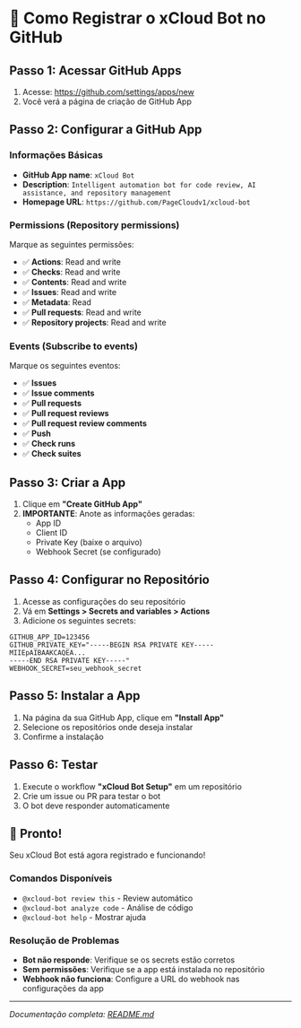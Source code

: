 # 🤖 Como Registrar o xCloud Bot no GitHub

## Passo 1: Acessar GitHub Apps

1. Acesse: https://github.com/settings/apps/new
2. Você verá a página de criação de GitHub App

## Passo 2: Configurar a GitHub App

### Informações Básicas
- **GitHub App name**: `xCloud Bot`
- **Description**: `Intelligent automation bot for code review, AI assistance, and repository management`
- **Homepage URL**: `https://github.com/PageCloudv1/xcloud-bot`

### Permissions (Repository permissions)
Marque as seguintes permissões:

- ✅ **Actions**: Read and write
- ✅ **Checks**: Read and write  
- ✅ **Contents**: Read and write
- ✅ **Issues**: Read and write
- ✅ **Metadata**: Read
- ✅ **Pull requests**: Read and write
- ✅ **Repository projects**: Read and write

### Events (Subscribe to events)
Marque os seguintes eventos:

- ✅ **Issues**
- ✅ **Issue comments** 
- ✅ **Pull requests**
- ✅ **Pull request reviews**
- ✅ **Pull request review comments**
- ✅ **Push**
- ✅ **Check runs**
- ✅ **Check suites**

## Passo 3: Criar a App

1. Clique em **"Create GitHub App"**
2. **IMPORTANTE**: Anote as informações geradas:
   - App ID
   - Client ID
   - Private Key (baixe o arquivo)
   - Webhook Secret (se configurado)

## Passo 4: Configurar no Repositório

1. Acesse as configurações do seu repositório
2. Vá em **Settings > Secrets and variables > Actions**
3. Adicione os seguintes secrets:

```
GITHUB_APP_ID=123456
GITHUB_PRIVATE_KEY="-----BEGIN RSA PRIVATE KEY-----
MIIEpAIBAAKCAQEA...
-----END RSA PRIVATE KEY-----"
WEBHOOK_SECRET=seu_webhook_secret
```

## Passo 5: Instalar a App

1. Na página da sua GitHub App, clique em **"Install App"**
2. Selecione os repositórios onde deseja instalar
3. Confirme a instalação

## Passo 6: Testar

1. Execute o workflow **"xCloud Bot Setup"** em um repositório
2. Crie um issue ou PR para testar o bot
3. O bot deve responder automaticamente

## 🚀 Pronto!

Seu xCloud Bot está agora registrado e funcionando! 

### Comandos Disponíveis

- `@xcloud-bot review this` - Review automático
- `@xcloud-bot analyze code` - Análise de código
- `@xcloud-bot help` - Mostrar ajuda

### Resolução de Problemas

- **Bot não responde**: Verifique se os secrets estão corretos
- **Sem permissões**: Verifique se a app está instalada no repositório
- **Webhook não funciona**: Configure a URL do webhook nas configurações da app

---

*Documentação completa: [README.md](./README.md)*